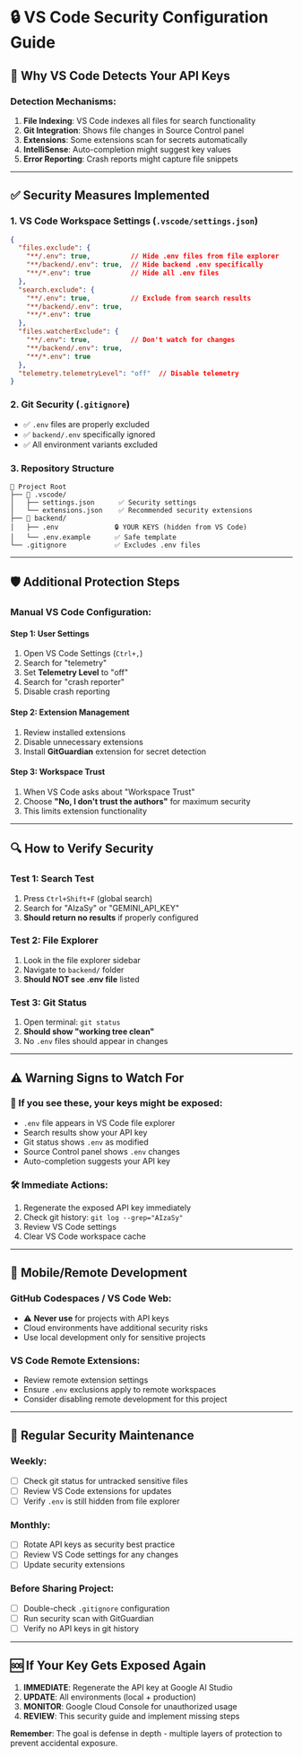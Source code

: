 # 🔒 VS Code Security Configuration Guide

## 🚨 **Why VS Code Detects Your API Keys**

### **Detection Mechanisms:**
1. **File Indexing**: VS Code indexes all files for search functionality
2. **Git Integration**: Shows file changes in Source Control panel
3. **Extensions**: Some extensions scan for secrets automatically
4. **IntelliSense**: Auto-completion might suggest key values
5. **Error Reporting**: Crash reports might capture file snippets

---

## ✅ **Security Measures Implemented**

### **1. VS Code Workspace Settings** (`.vscode/settings.json`)
```json
{
  "files.exclude": {
    "**/.env": true,          // Hide .env files from file explorer
    "**/backend/.env": true,  // Hide backend .env specifically
    "**/*.env": true          // Hide all .env files
  },
  "search.exclude": {
    "**/.env": true,          // Exclude from search results
    "**/backend/.env": true,
    "**/*.env": true
  },
  "files.watcherExclude": {
    "**/.env": true,          // Don't watch for changes
    "**/backend/.env": true,
    "**/*.env": true
  },
  "telemetry.telemetryLevel": "off"  // Disable telemetry
}
```

### **2. Git Security** (`.gitignore`)
- ✅ `.env` files are properly excluded
- ✅ `backend/.env` specifically ignored
- ✅ All environment variants excluded

### **3. Repository Structure**
```
📁 Project Root
├── 📁 .vscode/
│   ├── settings.json      ✅ Security settings
│   └── extensions.json    ✅ Recommended security extensions
├── 📁 backend/
│   ├── .env              🔒 YOUR KEYS (hidden from VS Code)
│   └── .env.example      ✅ Safe template
└── .gitignore            ✅ Excludes .env files
```

---

## 🛡️ **Additional Protection Steps**

### **Manual VS Code Configuration:**

#### **Step 1: User Settings**
1. Open VS Code Settings (`Ctrl+,`)
2. Search for "telemetry"
3. Set **Telemetry Level** to "off"
4. Search for "crash reporter"
5. Disable crash reporting

#### **Step 2: Extension Management**
1. Review installed extensions
2. Disable unnecessary extensions
3. Install **GitGuardian** extension for secret detection

#### **Step 3: Workspace Trust**
1. When VS Code asks about "Workspace Trust"
2. Choose **"No, I don't trust the authors"** for maximum security
3. This limits extension functionality

---

## 🔍 **How to Verify Security**

### **Test 1: Search Test**
1. Press `Ctrl+Shift+F` (global search)
2. Search for "AIzaSy" or "GEMINI_API_KEY"
3. **Should return no results** if properly configured

### **Test 2: File Explorer**
1. Look in the file explorer sidebar
2. Navigate to `backend/` folder
3. **Should NOT see .env file** listed

### **Test 3: Git Status**
1. Open terminal: `git status`
2. **Should show "working tree clean"**
3. No `.env` files should appear in changes

---

## ⚠️ **Warning Signs to Watch For**

### **🚨 If you see these, your keys might be exposed:**
- `.env` file appears in VS Code file explorer
- Search results show your API key
- Git status shows `.env` as modified
- Source Control panel shows `.env` changes
- Auto-completion suggests your API key

### **🛠️ Immediate Actions:**
1. Regenerate the exposed API key immediately
2. Check git history: `git log --grep="AIzaSy"`
3. Review VS Code settings
4. Clear VS Code workspace cache

---

## 📱 **Mobile/Remote Development**

### **GitHub Codespaces / VS Code Web:**
- ⚠️ **Never use** for projects with API keys
- Cloud environments have additional security risks
- Use local development only for sensitive projects

### **VS Code Remote Extensions:**
- Review remote extension settings
- Ensure `.env` exclusions apply to remote workspaces
- Consider disabling remote development for this project

---

## 🔄 **Regular Security Maintenance**

### **Weekly:**
- [ ] Check git status for untracked sensitive files
- [ ] Review VS Code extensions for updates
- [ ] Verify `.env` is still hidden from file explorer

### **Monthly:**
- [ ] Rotate API keys as security best practice
- [ ] Review VS Code settings for any changes
- [ ] Update security extensions

### **Before Sharing Project:**
- [ ] Double-check `.gitignore` configuration
- [ ] Run security scan with GitGuardian
- [ ] Verify no API keys in git history

---

## 🆘 **If Your Key Gets Exposed Again**

1. **IMMEDIATE**: Regenerate the API key at Google AI Studio
2. **UPDATE**: All environments (local + production)
3. **MONITOR**: Google Cloud Console for unauthorized usage
4. **REVIEW**: This security guide and implement missing steps

**Remember**: The goal is defense in depth - multiple layers of protection to prevent accidental exposure.